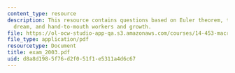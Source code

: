 ```yaml
---
content_type: resource
description: This resource contains questions based on Euler theorem, the American
  dream, and hand-to-mouth workers and growth.
file: https://ol-ocw-studio-app-qa.s3.amazonaws.com/courses/14-453-macroeconomic-theory-iii-fall-2006/d8a8d1985f76d2f051f1e5311a4d6c67_exam_2003.pdf
file_type: application/pdf
resourcetype: Document
title: exam_2003.pdf
uid: d8a8d198-5f76-d2f0-51f1-e5311a4d6c67
---
```

